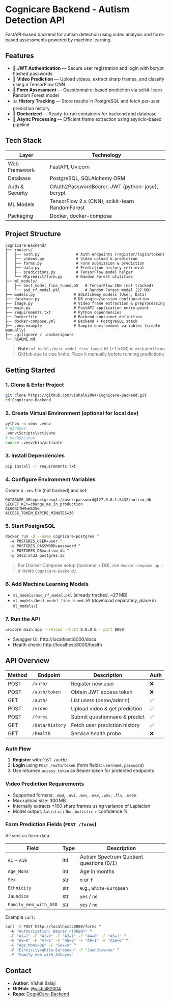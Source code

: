 # Cognicare Backend - Autism Detection API

FastAPI-based backend for autism detection using video analysis and form-based assessments powered by machine learning.

## Features

- 🔐 **JWT Authentication** — Secure user registration and login with bcrypt hashed passwords
- 🎥 **Video Prediction** — Upload videos, extract sharp frames, and classify using a TensorFlow CNN
- 📝 **Form Assessment** — Questionnaire-based prediction via scikit-learn Random Forest model
- 📊 **History Tracking** — Store results in PostgreSQL and fetch per-user prediction history
- 🐳 **Dockerized** — Ready-to-run containers for backend and database
- 🔄 **Async Processing** — Efficient frame extraction using asyncio-based pipeline

## Tech Stack

| Layer          | Technology                                   |
| -------------- | --------------------------------------------- |
| Web Framework  | FastAPI, Uvicorn                              |
| Database       | PostgreSQL, SQLAlchemy ORM                    |
| Auth & Security| OAuth2PasswordBearer, JWT (python-jose), bcrypt |
| ML Models      | TensorFlow 2.x (CNN), scikit-learn RandomForest |
| Packaging      | Docker, docker-compose                        |

## Project Structure

```
Cognicare-Backend/
├── routers/
│   ├── auth.py                # Auth endpoints (register/login/token)
│   ├── videos.py              # Video upload & prediction
│   ├── forms.py               # Form submission & prediction
│   ├── data.py                # Prediction history retrieval
│   ├── predictions.py         # TensorFlow model helper
│   └── Mlpredict/form.py      # Random Forest utilities
├── ml_models/
│   ├── best_model_fine_tuned.h5   # TensorFlow CNN (not tracked)
│   └── asd_rf_model.pkl           # Random Forest model (27 MB)
├── models.py                 # SQLAlchemy models (User, Data)
├── database.py               # DB engine/session configuration
├── image.py                  # Video frame extraction & preprocessing
├── main.py                   # FastAPI application entry-point
├── requirements.txt          # Python dependencies
├── Dockerfile                # Backend container definition
├── docker-compose.yml        # Backend + PostgreSQL stack
├── .env.example              # Sample environment variables (create manually)
├── .gitignore / .dockerignore
└── README.md
```

> **Note:** `ml_models/best_model_fine_tuned.h5` (~1.5 GB) is excluded from GitHub due to size limits. Place it manually before running predictions.

## Getting Started

### 1. Clone & Enter Project

```bash
git clone https://github.com/vishal82004/Cognicare-Backend.git
cd Cognicare-Backend
```

### 2. Create Virtual Environment (optional for local dev)

```bash
python -m venv .venv
# Windows
.venv\Scripts\activate
# macOS/Linux
source .venv/bin/activate
```

### 3. Install Dependencies

```bash
pip install -r requirements.txt
```

### 4. Configure Environment Variables

Create a `.env` file (not tracked) and set:

```env
DATABASE_URL=postgresql://user:password@127.0.0.1:5432/autism_db
SECRET_KEY=change_me_in_production
ALGORITHM=HS256
ACCESS_TOKEN_EXPIRE_MINUTES=30
```

### 5. Start PostgreSQL

```bash
docker run -d --name cognicare-postgres ^
  -e POSTGRES_USER=user ^
  -e POSTGRES_PASSWORD=password ^
  -e POSTGRES_DB=autism_db ^
  -p 5432:5432 postgres:13
```

> For Docker Compose setup (backend + DB), run `docker-compose up -d` inside `Cognicare-Backend/`.

### 6. Add Machine Learning Models

- `ml_models/asd_rf_model.pkl` (already tracked, ~27 MB)
- `ml_models/best_model_fine_tuned.h5` (download separately, place in `ml_models/`)

### 7. Run the API

```bash
uvicorn main:app --reload --host 0.0.0.0 --port 8000
```

- Swagger UI: http://localhost:8000/docs  
- Health check: http://localhost:8000/health

## API Overview

| Method | Endpoint            | Description                       | Auth |
| ------ | ------------------- | --------------------------------- | ---- |
| POST   | `/auth/`            | Register new user                 | ❌   |
| POST   | `/auth/token`       | Obtain JWT access token           | ❌   |
| GET    | `/auth/`            | List users (demo/admin)           | ✅   |
| POST   | `/video`            | Upload video & get prediction     | ✅   |
| POST   | `/forms`            | Submit questionnaire & predict    | ✅   |
| GET    | `/data/history`     | Fetch user prediction history     | ✅   |
| GET    | `/health`           | Service health probe              | ❌   |

### Auth Flow

1. **Register** with `POST /auth/`
2. **Login** using `POST /auth/token` (form fields: `username`, `password`)
3. Use returned `access_token` as Bearer token for protected endpoints

### Video Prediction Requirements

- Supported formats: `.mp4`, `.avi`, `.mov`, `.mkv`, `.wmv`, `.flv`, `.webm`
- Max upload size: 300 MB
- Internally extracts ≤100 sharp frames using variance of Laplacian
- Model output: `Autistic` / `Non_Autistic` + confidence %

### Form Prediction Fields (`POST /forms`)

All sent as form-data:

| Field                 | Type | Description                                 |
| --------------------- | ---- | ------------------------------------------- |
| `A1` - `A10`          | int  | Autism Spectrum Quotient questions (0/1)    |
| `Age_Mons`            | int  | Age in months                               |
| `Sex`                 | str  | `m` or `f`                                  |
| `Ethnicity`           | str  | e.g., `White-European`                      |
| `Jaundice`            | str  | `yes` / `no`                                |
| `Family_mem_with_ASD` | str  | `yes` / `no`                                |

Example `curl`:

```bash
curl -X POST http://localhost:8000/forms ^
  -H "Authorization: Bearer <TOKEN>" ^
  -F "A1=1" -F "A2=0" -F "A3=1" -F "A4=0" -F "A5=1" ^
  -F "A6=0" -F "A7=1" -F "A8=0" -F "A9=1" -F "A10=0" ^
  -F "Age_Mons=36" -F "Sex=m" ^
  -F "Ethnicity=White-European" -F "Jaundice=no" ^
  -F "Family_mem_with_ASD=yes"
```

## Contact

- **Author**: Vishal Balaji  
- **GitHub**: [@vishal82004](https://github.com/vishal82004)  
- **Repo**: [CogniCare-Backend](https://github.com/vishal82004/CogniCare-Backend)

